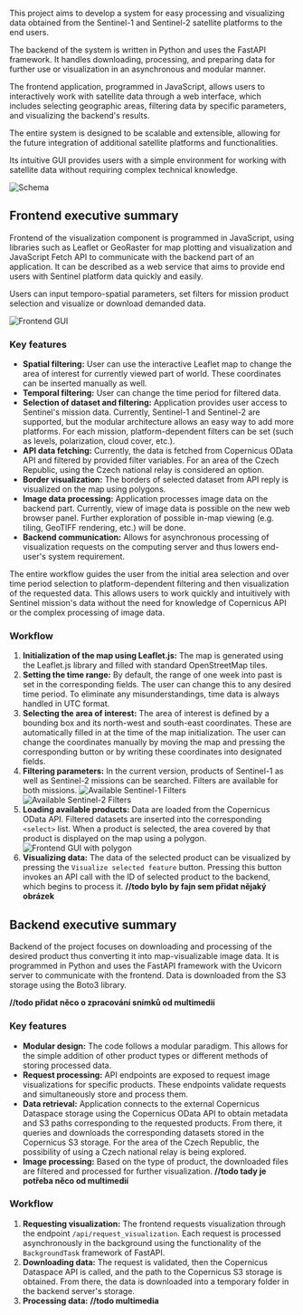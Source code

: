This project aims to develop a system for easy processing and visualizing data obtained from the Sentinel-1 and Sentinel-2 satellite platforms to the end users.

The backend of the system is written in Python and uses the FastAPI framework. It handles downloading, processing, and preparing data for further use or visualization in an asynchronous and modular manner.

The frontend application, programmed in JavaScript, allows users to interactively work with satellite data through a web interface, which includes selecting geographic areas, filtering data by specific parameters, and visualizing the backend's results.

The entire system is designed to be scalable and extensible, allowing for the future integration of additional satellite platforms and functionalities.

Its intuitive GUI provides users with a simple environment for working with satellite data without requiring complex technical knowledge.

![Schema](./00_Schema.png)

## Frontend executive summary

Frontend of the visualization component is programmed in JavaScript, using libraries such as Leaflet or GeoRaster for map plotting and visualization and JavaScript Fetch API to communicate with the backend part of an application. It can be described as a web service that aims to provide end users with Sentinel platform data quickly and easily.

Users can input temporo-spatial parameters, set filters for mission product selection and visualize or download demanded data.

![Frontend GUI](./01_Frontend_GUI.png)

### Key features

- **Spatial filtering:** User can use the interactive Leaflet map to change the area of interest for currently viewed part of world. These coordinates can be inserted manually as well.
- **Temporal filtering:** User can change the time period for filtered data.
- **Selection of dataset and filtering:** Application provides user access to Sentinel's mission data. Currently, Sentinel-1 and Sentinel-2 are supported, but the modular architecture allows an easy way to add more platforms. For each mission, platform-dependent filters can be set (such as levels, polarization, cloud cover, etc.).
- **API data fetching:** Currently, the data is fetched from Copernicus OData API and filtered by provided filter variables. For an area of the Czech Republic, using the Czech national relay is considered an option.
- **Border visualization:** The borders of selected dataset from API reply is visualized on the map using polygons.
- **Image data processing:** Application processes image data on the backend part. Currently, view of image data is possible on the new web browser panel. Further exploration of possible in-map viewing (e.g. tiling, GeoTIFF rendering, etc.) will be done.
- **Backend communication:** Allows for asynchronous processing of visualization requests on the computing server and thus lowers end-user's system requirement.

The entire workflow guides the user from the initial area selection and over time period selection to platform-dependent filtering and then visualization of the requested data. This allows users to work quickly and intuitively with Sentinel mission's data without the need for knowledge of Copernicus API or the complex processing of image data.

### Workflow

1. **Initialization of the map using Leaflet.js:** The map is generated using the Leaflet.js library and filled with standard OpenStreetMap tiles.
2. **Setting the time range:** By default, the range of one week into past is set in the corresponding fields. The user can change this to any desired time period. To eliminate any misunderstandings, time data is always handled in UTC format.
3. **Selecting the area of interest:** The area of interest is defined by a bounding box and its north-west and south-east coordinates. These are automatically filled in at the time of the map initialization. The user can change the coordinates manually by moving the map and pressing the corresponding button or by writing these coordinates into designated fields.
4. **Filtering parameters:** In the current version, products of Sentinel-1 as well as Sentinel-2 missions can be searched. Filters are available for both missions. ![Available Sentinel-1 Filters](./02_Sentinel_1_Filters.png) ![Available Sentinel-2 Filters](./03_Sentinel_2_Filters.png)
5. **Loading available products:** Data are loaded from the Copernicus OData API. Filtered datasets are inserted into the corresponding `<select>` list. When a product is selected, the area covered by that product is displayed on the map using a polygon. ![Frontend GUI with polygon](./04_Frontend_GUI_with_polygon.png)
6. **Visualizing data:** The data of the selected product can be visualized by pressing the `Visualize selected feature` button. Pressing this button invokes an API call with the ID of selected product to the backend, which begins to process it. **//todo bylo by fajn sem přidat nějaký obrázek**

## Backend executive summary

Backend of the project focuses on downloading and processing of the desired product thus converting it into map-visualizable image data. It is programmed in Python and uses the FastAPI framework with the Uvicorn server to communicate with the frontend. Data is downloaded from the S3 storage using the Boto3 library.

**//todo přidat něco o zpracování snímků od multimedií**

### Key features

- **Modular design:** The code follows a modular paradigm. This allows for the simple addition of other product types or different methods of storing processed data.
- **Request processing:** API endpoints are exposed to request image visualizations for specific products. These endpoints validate requests and simultaneously store and process them.
- **Data retrieval:** Application connects to the external Copernicus Dataspace storage using the Copernicus OData API to obtain metadata and S3 paths corresponding to the requested products. From there, it queries and downloads the corresponding datasets stored in the Copernicus S3 storage. For the area of the Czech Republic, the possibility of using a Czech national relay is being explored.    
- **Image processing:** Based on the type of product, the downloaded files are filtered and processed for further visualization. **//todo tady je potřeba něco od multimedií**

### Workflow

1. **Requesting visualization:** The frontend requests visualization through the endpoint `/api/request_visualization`. Each request is processed asynchronously in the background using the functionality of the `BackgroundTask` framework of FastAPI.
2. **Downloading data:** The request is validated, then the Copernicus Dataspace API is called, and the path to the Copernicus S3 storage is obtained. From there, the data is downloaded into a temporary folder in the backend server's storage.
3. **Processing data:** **//todo multimedia**
